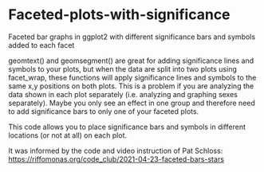 # Faceted-plots-with-significance
Faceted bar graphs in ggplot2  with different significance bars and symbols added to each facet

geomtext() and geomsegment() are great for adding significance lines and symbols to your plots, but when the data are split into two plots using facet_wrap,
these functions will apply significance lines and symbols to the same x,y positions on both plots.  This is a problem if you are analyzing the data shown
in each plot separately (i.e. analyzing and graphing sexes separately).  Maybe you only see an effect in one group and therefore need to add significance
bars to only one of your faceted plots.

This code allows you to place significance bars and symbols in different locations (or not at all) on each plot.

It was informed by the code and video instruction of Pat Schloss: https://riffomonas.org/code_club/2021-04-23-faceted-bars-stars 
